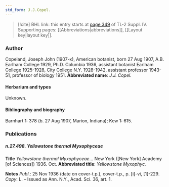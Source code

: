 ```yaml
---
std_form: J.J.Copel.
---
```


> [!cite] BHL link: this entry starts at [page 349](https://www.biodiversitylibrary.org/page/33266026) of TL-2 Suppl. IV.
> Supporting pages: [[Abbreviations|abbreviations]], [[Layout key|layout key]].

### Author

Copeland, Joseph John (1907-x), American botanist, born 27 Aug 1907, A.B. Earlham College 1929, Ph.D. Columbia 1936, assistant botanist Earlham College 1925-1928, City College N.Y. 1928-1942, assistant professor 1943-51, professor of biology 1951. 
**Abbreviated name**: *J.J. Copel.*

#### Herbarium and types

Unknown.

#### Bibliography and biography

Barnhart 1: 378 (b. 27 Aug 1907, Marion, Indiana); Kew 1: 615.

### Publications

##### n.27.498. Yellowstone thermal Myxophyceae

**Title**
*Yellowstone thermal Myxophyceae*... New York (\[New York\] Academy \[of Sciences\]) 1936. Oct.
**Abbreviated title**: *Yellowstone Myxophyc.*

**Notes**
*Publ*.: 25 Nov 1936 (date on cover-t.p.), cover-t.p., p. \[i\]-vi, \[1\]-229. *Copy*: L. – Issued as Ann. N.Y., Acad. Sci. 36, art. 1.

